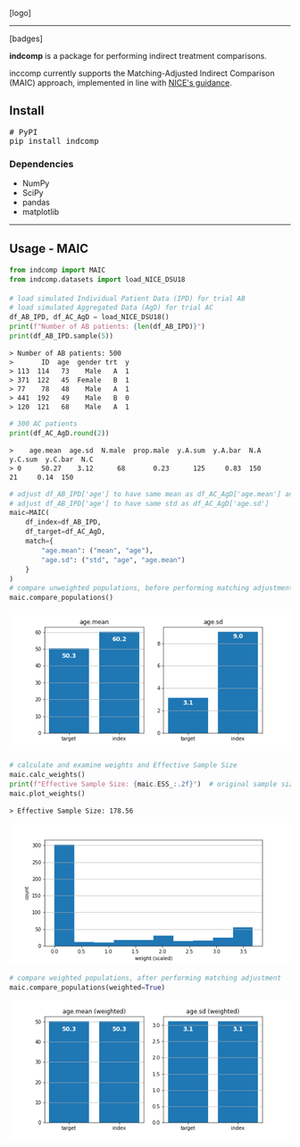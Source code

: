 [logo]

---
[badges]

**indcomp** is a package for performing indirect treatment comparisons.

inccomp currently supports the Matching-Adjusted Indirect Comparison (MAIC) approach, implemented in line with [NICE's guidance](http://nicedsu.org.uk/technical-support-documents/population-adjusted-indirect-comparisons-maic-and-stc/).


## Install

<pre>
# PyPI
pip install indcomp
</pre>

### Dependencies
* NumPy
* SciPy
* pandas
* matplotlib

---

## Usage - MAIC

```python
from indcomp import MAIC
from indcomp.datasets import load_NICE_DSU18

# load simulated Individual Patient Data (IPD) for trial AB
# load simulated Aggregated Data (AgD) for trial AC
df_AB_IPD, df_AC_AgD = load_NICE_DSU18()
print(f"Number of AB patients: {len(df_AB_IPD)}")
print(df_AB_IPD.sample(5))
```
```console
> Number of AB patients: 500
>       ID  age  gender trt  y
> 113  114   73    Male   A  1
> 371  122   45  Female   B  1
> 77    78   48    Male   A  1
> 441  192   49    Male   B  0
> 120  121   68    Male   A  1
```
```python
# 300 AC patients
print(df_AC_AgD.round(2))
```
```console
>    age.mean  age.sd  N.male  prop.male  y.A.sum  y.A.bar  N.A  y.C.sum  y.C.bar  N.C
> 0     50.27    3.12      68       0.23      125     0.83  150       21     0.14  150
```
```python
# adjust df_AB_IPD['age'] to have same mean as df_AC_AgD['age.mean'] and
# adjust df_AB_IPD['age'] to have same std as df_AC_AgD['age.sd']
maic=MAIC(
    df_index=df_AB_IPD,
    df_target=df_AC_AgD,
    match={
        "age.mean": ("mean", "age"),
        "age.sd": ("std", "age", "age.mean")
    }
)
# compare unweighted populations, before performing matching adjustment
maic.compare_populations()
```
<p align="center">
  <img src="figures/NICE_DSU18_populations_unweighted.png" />
</p>

```python
# calculate and examine weights and Effective Sample Size
maic.calc_weights()
print(f"Effective Sample Size: {maic.ESS_:.2f}")  # original sample size: 500 patients
maic.plot_weights()
```
```console
> Effective Sample Size: 178.56
```
<p align="center">
  <img src="figures/NICE_DSU18_weights.png" />
</p>

```python
# compare weighted populations, after performing matching adjustment
maic.compare_populations(weighted=True)
```
<p align="center">
  <img src="figures/NICE_DSU18_populations_weighted.png" />
</p>